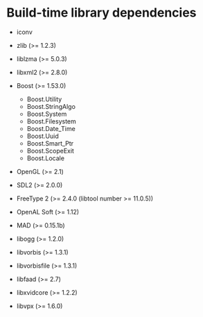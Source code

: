 Build-time library dependencies
===============================

- iconv
- zlib (>= 1.2.3)
- liblzma (>= 5.0.3)
- libxml2 (>= 2.8.0)

- Boost (>= 1.53.0)
  - Boost.Utility
  - Boost.StringAlgo
  - Boost.System
  - Boost.Filesystem
  - Boost.Date_Time
  - Boost.Uuid
  - Boost.Smart_Ptr
  - Boost.ScopeExit
  - Boost.Locale

- OpenGL (>= 2.1)
- SDL2 (>= 2.0.0)
- FreeType 2 (>= 2.4.0 (libtool number >= 11.0.5))

- OpenAL Soft (>= 1.12)
- MAD (>= 0.15.1b)
- libogg (>= 1.2.0)
- libvorbis (>= 1.3.1)
- libvorbisfile (>= 1.3.1)
- libfaad (>= 2.7)

- libxvidcore (>= 1.2.2)
- libvpx (>= 1.6.0)
